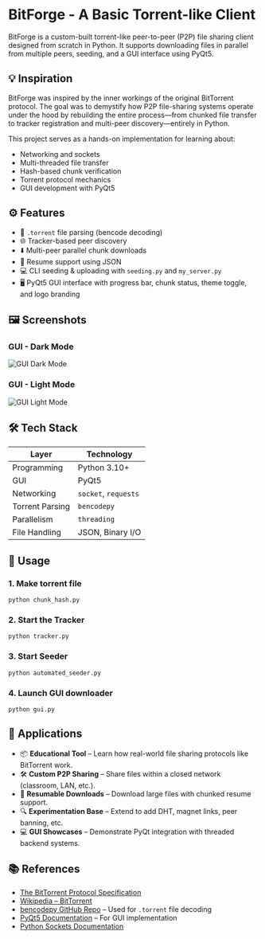 # BitForge - A Basic Torrent-like Client

BitForge is a custom-built torrent-like peer-to-peer (P2P) file sharing client designed from scratch in Python. It supports downloading files in parallel from multiple peers, seeding, and a GUI interface using PyQt5.


## 💡 Inspiration

BitForge was inspired by the inner workings of the original BitTorrent protocol. The goal was to demystify how P2P file-sharing systems operate under the hood by rebuilding the entire process—from chunked file transfer to tracker registration and multi-peer discovery—entirely in Python.

This project serves as a hands-on implementation for learning about:

- Networking and sockets
- Multi-threaded file transfer
- Hash-based chunk verification
- Torrent protocol mechanics
- GUI development with PyQt5


## ⚙️ Features

- 📁 `.torrent` file parsing (bencode decoding)
- 🌐 Tracker-based peer discovery
- ⬇️ Multi-peer parallel chunk downloads
- 🧩 Resume support using JSON
- 💻 CLI seeding & uploading with `seeding.py` and `my_server.py`
- 🖥️ PyQt5 GUI interface with progress bar, chunk status, theme toggle, and logo branding


## 🖼️ Screenshots

### GUI - Dark Mode

![GUI Dark Mode](assets/screenshots/gui_dark.png)

### GUI - Light Mode

![GUI Light Mode](assets/screenshots/gui_light.png)


## 🛠️ Tech Stack

| Layer            | Technology          |
|------------------|---------------------|
| Programming      | Python 3.10+        |
| GUI              | PyQt5               |
| Networking       | `socket`, `requests`|
| Torrent Parsing  | `bencodepy`         |
| Parallelism      | `threading`         |
| File Handling    | JSON, Binary I/O    |


## 🚀 Usage

### 1. Make torrent file

```
python chunk_hash.py
```

### 2. Start the Tracker

```
python tracker.py
```

### 3. Start Seeder

```
python automated_seeder.py
```

### 4. Launch GUI downloader

```
python gui.py
```


## 🧭 Applications

- 📦 **Educational Tool** – Learn how real-world file sharing protocols like BitTorrent work.
- 🛠 **Custom P2P Sharing** – Share files within a closed network (classroom, LAN, etc.).
- 🔄 **Resumable Downloads** – Download large files with chunked resume support.
- 🔍 **Experimentation Base** – Extend to add DHT, magnet links, peer banning, etc.
- 💻 **GUI Showcases** – Demonstrate PyQt integration with threaded backend systems.


## 📚 References

- [The BitTorrent Protocol Specification](https://www.bittorrent.org/beps/bep_0003.html)
- [Wikipedia – BitTorrent](https://en.wikipedia.org/wiki/BitTorrent)
- [bencodepy GitHub Repo](https://github.com/fuzeman/bencode.py) – Used for `.torrent` file decoding
- [PyQt5 Documentation](https://doc.qt.io/qtforpython/) – For GUI implementation
- [Python Sockets Documentation](https://docs.python.org/3/library/socket.html)


